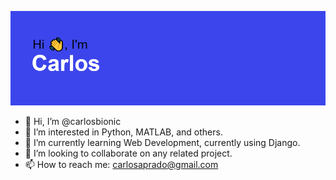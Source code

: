 <img src="https://github.com/carlosbionic/carlosbionic/blob/main/header.png
" alt="banner image carlos">

- 👋 Hi, I’m @carlosbionic
- 👀 I’m interested in Python, MATLAB, and others.
- 🌱 I’m currently learning Web Development, currently using Django.
- 💞️ I’m looking to collaborate on any related project.
- 📫 How to reach me: carlosaprado@gmail.com

<!---
carlosbionic/carlosbionic is a ✨ special ✨ repository because its `README.md` (this file) appears on your GitHub profile.
You can click the Preview link to take a look at your changes.
--->

